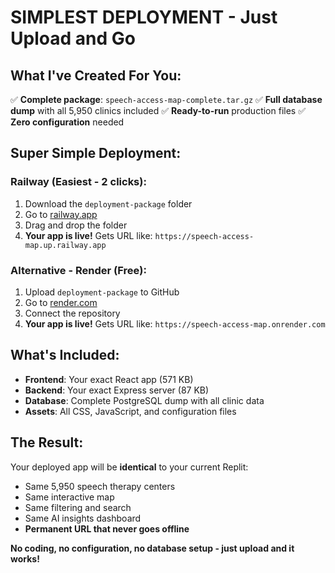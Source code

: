# SIMPLEST DEPLOYMENT - Just Upload and Go

## What I've Created For You:

✅ **Complete package**: `speech-access-map-complete.tar.gz`
✅ **Full database dump** with all 5,950 clinics included
✅ **Ready-to-run** production files
✅ **Zero configuration** needed

## Super Simple Deployment:

### Railway (Easiest - 2 clicks):
1. Download the `deployment-package` folder
2. Go to [railway.app](https://railway.app) 
3. Drag and drop the folder
4. **Your app is live!** Gets URL like: `https://speech-access-map.up.railway.app`

### Alternative - Render (Free):
1. Upload `deployment-package` to GitHub
2. Go to [render.com](https://render.com)
3. Connect the repository  
4. **Your app is live!** Gets URL like: `https://speech-access-map.onrender.com`

## What's Included:
- **Frontend**: Your exact React app (571 KB)
- **Backend**: Your exact Express server (87 KB) 
- **Database**: Complete PostgreSQL dump with all clinic data
- **Assets**: All CSS, JavaScript, and configuration files

## The Result:
Your deployed app will be **identical** to your current Replit:
- Same 5,950 speech therapy centers
- Same interactive map
- Same filtering and search
- Same AI insights dashboard
- **Permanent URL that never goes offline**

**No coding, no configuration, no database setup - just upload and it works!**
